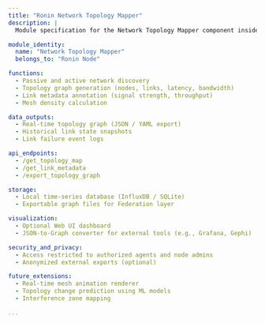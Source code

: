 ```yaml
---
title: "Ronin Network Topology Mapper"
description: |
  Module specification for the Network Topology Mapper component inside the Ronin Node Class for kOS.

module_identity:
  name: "Network Topology Mapper"
  belongs_to: "Ronin Node"

functions:
  - Passive and active network discovery
  - Topology graph generation (nodes, links, latency, bandwidth)
  - Link metadata annotation (signal strength, throughput)
  - Mesh density calculation

data_outputs:
  - Real-time topology graph (JSON / YAML export)
  - Historical link state snapshots
  - Link failure event logs

api_endpoints:
  - /get_topology_map
  - /get_link_metadata
  - /export_topology_graph

storage:
  - Local time-series database (InfluxDB / SQLite)
  - Exportable graph files for Federation layer

visualization:
  - Optional Web UI dashboard
  - JSON-to-Graph converter for external tools (e.g., Grafana, Gephi)

security_and_privacy:
  - Access restricted to authorized agents and node admins
  - Anonymized external exports (optional)

future_extensions:
  - Real-time mesh animation renderer
  - Topology change prediction using ML models
  - Interference zone mapping

...
```


